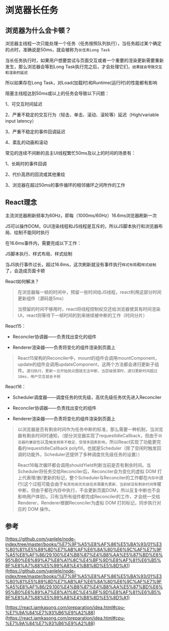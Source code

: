 # 浏览器长任务

## 浏览器为什么会卡顿？

浏览器主线程一次只能处理一个任务（任务按照队列执行），当任务超过某个确定的点时，准确说是50ms，就会被称为`长任务Long Task`

当长任务执行时，如果用户想要尝试与页面交互或者一个重要的渲染更新需要重新发生，那么浏览器会等到Long Task执行完之后，才会处理它们，`结果就会导致交互和渲染的延迟`

所以如果存在Long Task，对Load(加载时)和Runtime(运行时)的性能都有影响

阻塞主线程达到50ms或以上的任务会导致以下问题：

1、可交互时间延迟

2、严重不稳定的交互行为（轻击、单击、滚动、滚轮等）延迟（High/variable input latency）

3、严重不稳定的事件回调延迟

4、紊乱的动画和滚动


常见的连续不间断的且主UI线程繁忙50ms及以上的时间的场景有：

1、长耗时的事件回调

2、代价高昂的回流或其他重绘

3、浏览器在超过50ms的事件循环的相邻循环之间所作的工作

## React理念

主流浏览器刷新频率为60Hz，即每（1000ms/60Hz）16.6ms浏览器刷新一次

JS可以操作DOM，GUI渲染线程和JS线程是互斥的，所以JS脚本执行和浏览器布局、绘制不能同时执行

在16.6ms事件内，需要完成以下工作：

JS脚本执行、样式布局、样式绘制

当JS执行事件过长，超过16.6ms，这次刷新就没有事件执行`样式布局`和`样式绘制`了，会造成页面卡顿

React如何解决？

> 在浏览器每一帧的时间中，预留一些时间给JS线程，react利用这部分时间更新组件（源码是5ms）
> 
> 当预留的时间不够用时，react将线程控制权交还给浏览器使其有时间渲染UI，react则等待下一帧时间的到来继续被中断的工作（时间分片）

React15：

- Reconciler协调器——负责找出变化的组件

- Renderer渲染器——负责将变化的组件渲染到页面上

> React15架构的Reconciler中，mount的组件会调用mountComponent，update的组件会调用updateComponent，这两个方法都会递归更新子组件。`递归执行，更新一旦开始民众图就无法中断，当层级很深时，递归更新时间超过16ms，用户交互就会卡顿`

React16：

- Scheduler调度器——调度任务的优先级，高优先级任务优先进入Reconciler

- Reconciler协调器——负责找出变化的组件

- Renderer渲染器——负责将变化的组件渲染到页面上

> 以浏览器是否有剩余时间作为任务中断的标准，那么需要一种机制，当浏览器有剩余时间时通知，（部分浏览器实现了requestIdleCallback，但由于`浏览器的兼容性`以及`触发频率不稳定，受很多因素影响`，所以React实现了功能更完备的requestIdleCallback polyfill，也就是Scheduler（除了空闲时触发回调的功能外，Scheduler还提供了多种调度优先级任务的设置））
>
> React16每次循环都会调用shouldYield判断当前是否有剩余时间。当Scheduler将任务交给Reconciler后，Reconciler会为变化的虚拟 DOM 打上代表增/删/更新的标记，整个Scheduler与Reconciler的工作都在`内存中`进行(这个过程可能会由于`有其他高优先级任务需要先更新、当前帧没有剩余时间等`被中断，但由于都在内存中执行，不会更新页面DOM，所以反复中断也不会影响用户体验)。只有当所有组件都完成Reconciler的工作，才会统一交给Renderer，Renderer根据Reconciler为虚拟 DOM 打的标记，同步执行对应的 DOM 操作。

## 参考

[https://github.com/yanlele/node-index/tree/master/books/%E7%9F%A5%E8%AF%86%E5%BA%93/01%E3%80%81%E5%89%8D%E7%AB%AF%E6%8A%80%E6%9C%AF%E7%9F%A5%E8%AF%86/29.100%E4%B8%87%E4%B8%AA%E5%87%BD%E6%95%B0%E6%89%A7%E8%A1%8C%E4%BF%9D%E8%AF%81%E6%B5%8F%E8%A7%88%E5%99%A8%E4%B8%8D%E5%8D%A1](https://github.com/yanlele/node-index/tree/master/books/%E7%9F%A5%E8%AF%86%E5%BA%93/01%E3%80%81%E5%89%8D%E7%AB%AF%E6%8A%80%E6%9C%AF%E7%9F%A5%E8%AF%86/29.100%E4%B8%87%E4%B8%AA%E5%87%BD%E6%95%B0%E6%89%A7%E8%A1%8C%E4%BF%9D%E8%AF%81%E6%B5%8F%E8%A7%88%E5%99%A8%E4%B8%8D%E5%8D%A1)

[https://react.iamkasong.com/preparation/idea.html#cpu-%E7%9A%84%E7%93%B6%E9%A2%88](https://react.iamkasong.com/preparation/idea.html#cpu-%E7%9A%84%E7%93%B6%E9%A2%88)